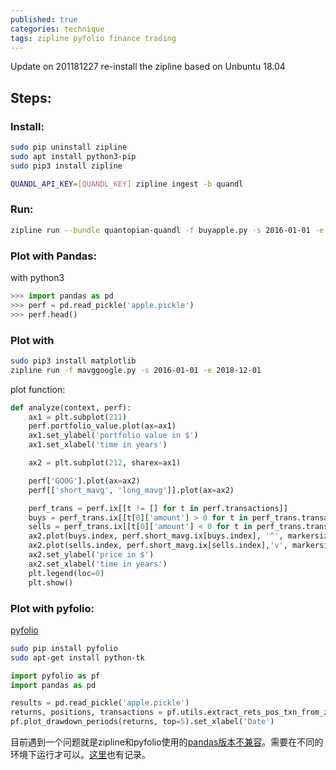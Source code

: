 ```yaml
---
published: true
categories: technique
tags: zipline pyfolio finance trading
---
```

Update on 201181227
re-install the zipline based on Unbuntu 18.04

## Steps:

### Install:

```bash
sudo pip uninstall zipline
sudo apt install python3-pip
sudo pip3 install zipline

QUANDL_API_KEY=[QUANDL_KEY] zipline ingest -b quandl
```

### Run:

```bash
zipline run --bundle quantopian-quandl -f buyapple.py -s 2016-01-01 -e 2018-12-01 -o apple.pickle
```

### Plot with Pandas:
with python3

```python
>>> import pandas as pd
>>> perf = pd.read_pickle('apple.pickle')
>>> perf.head()
```

### Plot with 

```bash
sudo pip3 install matplotlib
zipline run -f mavggoogle.py -s 2016-01-01 -e 2018-12-01
```
plot function:
```python
def analyze(context, perf):
    ax1 = plt.subplot(211)
    perf.portfolio_value.plot(ax=ax1)
    ax1.set_ylabel('portfolio value in $')
    ax1.set_xlabel('time in years')

    ax2 = plt.subplot(212, sharex=ax1)

    perf['GOOG'].plot(ax=ax2)
    perf[['short_mavg', 'long_mavg']].plot(ax=ax2)

    perf_trans = perf.ix[[t != [] for t in perf.transactions]]
    buys = perf_trans.ix[[t[0]['amount'] > 0 for t in perf_trans.transactions]]
    sells = perf_trans.ix[[t[0]['amount'] < 0 for t in perf_trans.transactions]]
    ax2.plot(buys.index, perf.short_mavg.ix[buys.index], '^', markersize=10, color='m')
    ax2.plot(sells.index, perf.short_mavg.ix[sells.index],'v', markersize=10, color='k')
    ax2.set_ylabel('price in $')
    ax2.set_xlabel('time in years')
    plt.legend(loc=0)
    plt.show() 
```

### Plot with pyfolio:

[pyfolio](https://quantopian.github.io/pyfolio/notebooks/zipline_algo_example/#extract-metrics)

```bash
sudo pip install pyfolio
sudo apt-get install python-tk
```

```python
import pyfolio as pf
import pandas as pd

results = pd.read_pickle('apple.pickle')
returns, positions, transactions = pf.utils.extract_rets_pos_txn_from_zipline(results)
pf.plot_drawdown_periods(returns, top=5).set_xlabel('Date')

```

目前遇到一个问题就是zipline和pyfolio使用的[pandas版本不兼容](https://github.com/quantopian/zipline/issues/2132)。需要在不同的环境下运行才可以。[这里](https://github.com/quantopian/pyfolio/issues/407)也有记录。
